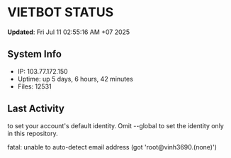 # VIETBOT STATUS
**Updated**: Fri Jul 11 02:55:16 AM +07 2025

## System Info
- IP: 103.77.172.150
- Uptime: up 5 days, 6 hours, 42 minutes
- Files: 12531

## Last Activity

to set your account's default identity.
Omit --global to set the identity only in this repository.

fatal: unable to auto-detect email address (got 'root@vinh3690.(none)')
